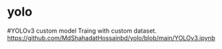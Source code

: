 # yolo
#YOLOv3 custom model Traing with custom dataset. https://github.com/MdShahadatHossainbd/yolo/blob/main/YOLOv3.ipynb

